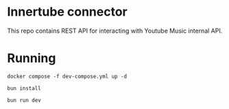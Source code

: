 # Innertube connector

This repo contains REST API for interacting with Youtube Music internal API.

# Running
```shell
docker compose -f dev-compose.yml up -d

bun install

bun run dev
```